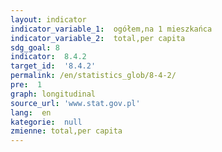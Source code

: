 ```yaml
---
layout: indicator
indicator_variable_1:  ogółem,na 1 mieszkańca
indicator_variable_2:  total,per capita
sdg_goal: 8
indicator:  8.4.2
target_id:  '8.4.2'
permalink: /en/statistics_glob/8-4-2/
pre:  1
graph: longitudinal
source_url: 'www.stat.gov.pl'
lang:  en
kategorie:  null
zmienne: total,per capita
---
```

